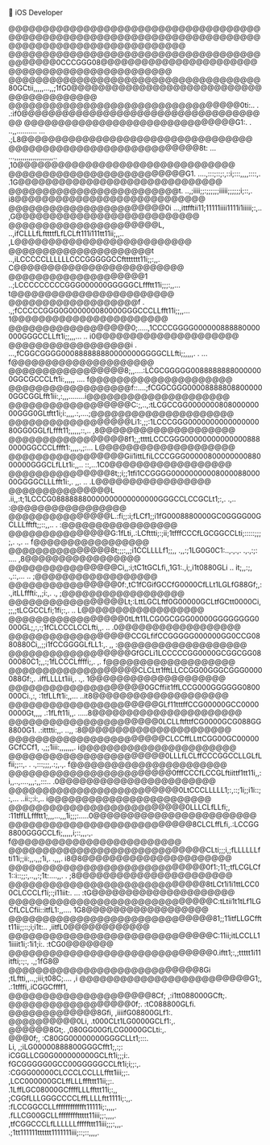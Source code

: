 📱 iOS Developer

@@@@@@@@@@@@@@@@@@@@@@@@@@@@@@@@@@@@@@@@@@@@@@@@@@@@@@@@@@@@@@@@@@@@@@@@@@@@@@@@@@@@@@@@@@@@@@@@@@@@
@@@@@@@@@@@@@@@@@@@@@@@@@@@@@@@@@@@@@@@@@@@@0CCCGGG08@@@@@@@@@@@@@@@@@@@@@@@@@@@@@@@@@@@@@@@@@@@@@@@
@@@@@@@@@@@@@@@@@@@@@@@@@@@@@@@@@@@@@80GCtii,,,,,...,,;1fG0@@@@@@@@@@@@@@@@@@@@@@@@@@@@@@@@@@@@@@@@@
@@@@@@@@@@@@@@@@@@@@@@@@@@@@@@@@@@0ti:..   .              .:if0@@@@@@@@@@@@@@@@@@@@@@@@@@@@@@@@@@@@@
@@@@@@@@@@@@@@@@@@@@@@@@@@@@@@@G1:. .  ..,,..........  ...    .;L8@@@@@@@@@@@@@@@@@@@@@@@@@@@@@@@@@@
@@@@@@@@@@@@@@@@@@@@@@@@@@@@8t:  ... ...,,,,,,,,,,,,,,,,,,,..    ,10@@@@@@@@@@@@@@@@@@@@@@@@@@@@@@@@
@@@@@@@@@@@@@@@@@@@@@@@@@@G1.  ....,:::;::;:,::i;:::,,,,::::,.     .1G@@@@@@@@@@@@@@@@@@@@@@@@@@@@@@
@@@@@@@@@@@@@@@@@@@@@@@@@t.   ..,;iiii;;:;;;;;;iiiii;;;;;;i;::,.      i8@@@@@@@@@@@@@@@@@@@@@@@@@@@@
@@@@@@@@@@@@@@@@@@@@@@@0i  ...,ittfftii11;11111iiii1111i1iiiii;:,..    ,G@@@@@@@@@@@@@@@@@@@@@@@@@@@
@@@@@@@@@@@@@@@@@@@@@@L,  ..,ifCLLLfLfttttfLfLCLft111i111tt11ii;,,..    ,L@@@@@@@@@@@@@@@@@@@@@@@@@@
@@@@@@@@@@@@@@@@@@@@@t   ..,iLCCCCCLLLLLLCCCGGGGGCCfttttttt11i;;:,,.      C@@@@@@@@@@@@@@@@@@@@@@@@@
@@@@@@@@@@@@@@@@@@@@1    ..;LCCCCCCCCCGGG000000GGGGGCLffftt11i;;;:,,...    t@@@@@@@@@@@@@@@@@@@@@@@@
@@@@@@@@@@@@@@@@@@@f .  .,;fCCCCCGGG0G000000080000GGGCCCLLfft11i;;,,...     1@@@@@@@@@@@@@@@@@@@@@@@
@@@@@@@@@@@@@@@@@@0;.....,1CCCCGGGG000000888880000000GGGCCLLft1i;;,,,...  .. i0@@@@@@@@@@@@@@@@@@@@@
@@@@@@@@@@@@@@@@@@i . ...,fCGGCGGGG000888888880000000GGGGCLLfti;;,,,,. .  ... f@@@@@@@@@@@@@@@@@@@@@
@@@@@@@@@@@@@@@@@8;,,....:LCGCGGGGG00888888880000000GGCGCCCLft1i:,,,,,  ....  f@@@@@@@@@@@@@@@@@@@@@
@@@@@@@@@@@@@@@@@@f::....;fCGGCGGG000088888088000000GGCGGLfft1ii:,:,,,........i@@@@@@@@@@@@@@@@@@@@@
@@@@@@@@@@@@@@@@@@C:;,..,:tLCGCCGG000000080800000000GGG0GLtftt1i;i:,,,,.:,....;@@@@@@@@@@@@@@@@@@@@@
@@@@@@@@@@@@@@@@@@Li1:,;;:1LCCCGGG000000000000000080GG0GGLfLffft11;,,,,,::,.. ,8@@@@@@@@@@@@@@@@@@@@
@@@@@@@@@@@@@@@@@8f1;,;ttttLCCCGGG000000000000008880000GGCCCLffft1:,,,,.,;:... L@@@@@@@@@@@@@@@@@@@@
@@@@@@@@@@@@@@@@@Gii1ittLfiLCCCGGG0000080000000088000000GGGCLfLLt1i:,,.. ::,...1C0@@@@@@@@@@@@@@@@@@
@@@@@@@@@@@@@@@8t;;i;;1tfi1CCGGGG0000000000800008800000GGGGCLLLfft1i:,.   ,,. .. .L@@@@@@@@@@@@@@@@@
@@@@@@@@@@@@@@@L .ii,,:t;1LCCCG088888880000000000000000GGGCCLCCGCLt1;:,.  .,..    :@@@@@@@@@@@@@@@@@
@@@@@@@@@@@@@@@L.:fi;;:i;fLCf1;;i1fG0008880000GC0GGGG00GCLLLfftft;;::,,..   .     :@@@@@@@@@@@@@@@@@
@@@@@@@@@@@@@@@G:1fLti,.:LCfttti;:;ii;1tfffCCCfLGCGGCCLti;:::::;;;;,.  .,. ..     f@@@@@@@@@@@@@@@@@
@@@@@@@@@@@@@@@8t;;;:,,;i1CCLLLLf1;;,,  .,,:;1LG0G0C1:..,.,.,. .,.,:;:  ....     ,8@@@@@@@@@@@@@@@@@
@@@@@@@@@@@@@@@@Ci,,:i;tC1tGCLfi,,1G1:.,i;,i1t0880GLi  .. it;,,:;, .,::,... ..   ;@@@@@@@@@@@@@@@@@@
@@@@@@@@@@@@@@@@0f:,tC1fCGifGCCfG0000CfLLt1LGLfG88Gf;,:.,itLLfffti:,,;i:,.  .,   ;@@@@@@@@@@@@@@@@@@
@@@@@@@@@@@@@@@@@Lt;:LttLGCLftf0G00000GCLtfGCtt0000Ci,;;,;tLCGCCLfi;1fi;:,. ..   L@@@@@@@@@@@@@@@@@@
@@@@@@@@@@@@@@@@@0tLft11LCG0GCGGG00000GGGGGGGG0000GL;,:,:;1fCLCCCLCCLfti,,. ..  .0@@@@@@@@@@@@@@@@@@
@@@@@@@@@@@@@@@@@@CCGLfifCCGGGGG000000GG0CCG0880880Ci,,;;i1fCCGGGGLfLL1:,.  ,,  :@@@@@@@@@@@@@@@@@@@
@@@@@@@@@@@@@@@@@@GfGCLi1LCCCCCGG0000GCGGCGG0800080C1;,,:;1fLCCCLffffi;,.   ,.  f@@@@@@@@@@@@@@@@@@@
@@@@@@@@@@@@@@@@@@@CLCLtt1fftLLCCGG00GGGCGGG0000088Gf:,. .iffLLLLt1iii,.   .,. 1@@@@@@@@@@@@@@@@@@@@
@@@@@@@@@@@@@@@@@@@@0GCffiit1ffLCCG000GGGGGG0800000Ci.,:, :1tfLLft1i:,,... ..it8@@@@@@@@@@@@@@@@@@@@
@@@@@@@@@@@@@@@@@@@@@@GLf11tttffCCG00000GCC00000000Gt,,,, .:1fLft11i,,. .....8@@@@@@@@@@@@@@@@@@@@@@
@@@@@@@@@@@@@@@@@@@@@@0LCLLftfttfCG0000GCG088GG8800G1.    .:itttti:,,. ..,, :8@@@@@@@@@@@@@@@@@@@@@@
@@@@@@@@@@@@@@@@@@@@@@@CLCCffLLttCGG00GC00000GCfCCf1,     .,;;1iii:,,,,,,,. i@@@@@@@@@@@@@@@@@@@@@@@
@@@@@@@@@@@@@@@@@@@@@@@0LLLfLCLffCCCGGCCLLGLfLfii;;::,.  . .,:::;;;,.:;,.,. f@@@@@@@@@@@@@@@@@@@@@@@
@@@@@@@@@@@@@@@@@@@@@@@@0fffCCCfLCCGLftiittf1tt11i,,:i,,..,....,,,:,,:::.. .0@@@@@@@@@@@@@@@@@@@@@@@
@@@@@@@@@@@@@@@@@@@@@@@@@0LtCCCLLLLL1;:,::;1i;;i1i::;:,...    ..ii:;:i:,.. i@@@@@@@@@@@@@@@@@@@@@@@@
@@@@@@@@@@@@@@@@@@@@@@@@@@0LLLCLfLLfi;, :11tffLLffftt1;,,,...,,,1i;;;:.....0@@@@@@@@@@@@@@@@@@@@@@@@
@@@@@@@@@@@@@@@@@@@@@@@@@@@8CLCLffLfi,.:LCCGG8800GGGCCLfi;,,,,,i;::,,,.,. f@@@@@@@@@@@@@@@@@@@@@@@@@
@@@@@@@@@@@@@@@@@@@@@@@@@@@@@CLti;;;i,;fLLLLLLfti11i;;ii:,,.,,;1i,. .,,,. i8@8@@@@@@@@@@@@@@@@@@@@@@
@@@@@@@@@@@@@@@@@@@@@@@@@@@@@0f1:;11;;tfLCGLCf1::i::;;:,..,,:;1t:....,,. . ;8@@@@@@@@@@@@@@@@@@@@@@@
@@@@@@@@@@@@@@@@@@@@@@@@@@@@@8tLCt1i1i1ttLCC00CLCCCLf1i;:;i11iit:. ...      :tG@@@@@@@@@@@@@@@@@@@@@
@@@@@@@@@@@@@@@@@@@@@@@@@@@@@@C:tLtii1t1tLf1LGCfLCLCfii::itfL1:,,....          1G8@@@@@@@@@@@@@@@@@@
@@@@@@@@@@@@@@@@@@@@@@@@@@@@@@81;;11itfLLGCfftt11ii;;::;i;i1t:..                 ,iitfL0@@@@@@@@@@@@
@@@@@@@@@@@@@@@@@@@@@@@@@@@@@@C:11ii;itLCCLL11iiiit1i;:1i1;i:.                          :tCG0@@@@@@@
@@@@@@@@@@@@@@@@@@@@@@@@@@@@@@0.iftt1;:,;ttttt1i11itfti;:;:,                                .,;1fG8@
@@@@@@@@@@@@@@@@@@@@@@@@@@@@8Gi  ;tLftti,,..,;iii;t08C;....                                       ,i
@@@@@@@@@@@@@@@@@@@@@@@@@G1;,     .:1tfffi,.iCGGCffff1,                                             
@@@@@@@@@@@@@@@@@@@@@8Cf;             ,:i1tt088000GCft;.                                            
@@@@@@@@@@@@@@@@@@0f;.                     :tC088800GLfi.                                           
@@@@@@@@@@@@@8Gfi,                       ,iiiifG08800GLf1:.                                         
@@@@@@@@@@0Li,                         .t000CLt1LG0000GCLf1:,.                                      
@@@@@@8Gt;.                            ,080GG00GfLCG0000GCLti:,.                                    
@@@0f;,                                 :C80GG00000000GGGCLLt1;:::.                                 
Li,                                    ,;iLG00000888800GGGCfft1;,:;:                                
                                      iCGGLLCG0G000000000GCLft1i;;;i:.                              
                                      fGCGGGGG0GCC00GGGGGCCLft1i;i;;:,.                             
                                      :CGGG00000CLCCCLCCLLLfftt1iii;;:.                             
                                       ,LCC000000GCLffLLLfffttt11ii;;:.                             
                                     .1LffLGC08000GCffffLLLffttt11i;:,,                             
                                     ;CGGfLLLGGGCCCCLffLLLLftt1111i;:,,.                            
                                     :fLCCGGCCLLfffffffffffft11111i;:,,,,.                          
                                     .fLLCG00GCLLffffffffttttt11iii;;:,,,,.                         
                                      ,tfCGGCCCLfLLLLLLfffffttt11iii;;;:,,,.                        
                                       .;1tt111111tttttt1111111iii;::;::,,,,.                       

